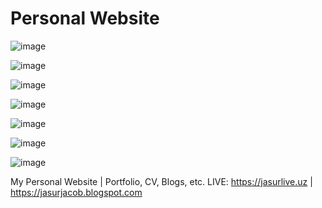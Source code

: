 # Personal Website

![image](https://github.com/user-attachments/assets/880441d7-b19a-469a-8a62-77e9f6a0ae4f)


![image](https://github.com/user-attachments/assets/736ee383-b616-4559-b0aa-9854ea30069f)


![image](https://github.com/user-attachments/assets/ca747fed-361e-4133-b3bd-2fe5fb296610)


![image](https://github.com/user-attachments/assets/f97c1455-bd21-4a33-822a-fc5957042213)


![image](https://github.com/user-attachments/assets/b6cdcc8a-7bc8-4378-b220-7c6cd5fe76b7)


![image](https://github.com/user-attachments/assets/07b48354-a227-46a9-a1c8-bda160576c78)


![image](https://github.com/user-attachments/assets/ada42bea-52e7-4b24-a83b-703719c7b3c0)

My Personal Website | Portfolio, CV, Blogs, etc.
LIVE: https://jasurlive.uz | https://jasurjacob.blogspot.com

